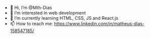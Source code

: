 - 👋 Hi, I’m @Mth-Dias
- 👀 I’m interested in web development
- 🌱 I’m currently learning HTML, CSS, JS and React.js
- 📫 How to reach me: https://www.linkedin.com/in/matheus-dias-158547185/

<!---
Mth-Dias/Mth-Dias is a ✨ special ✨ repository because its `README.md` (this file) appears on your GitHub profile.
You can click the Preview link to take a look at your changes.
--->
